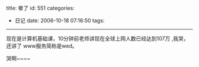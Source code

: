title: 晕了
id: 551
categories:
  - 日记
date: 2006-10-18 07:16:50
tags:
---

现在是计算机基础课，10分钟前老师讲现在全球上网人数已经达到107万 ,我哭， 还讲了 www服务简称是wed。

哭啊~~~~